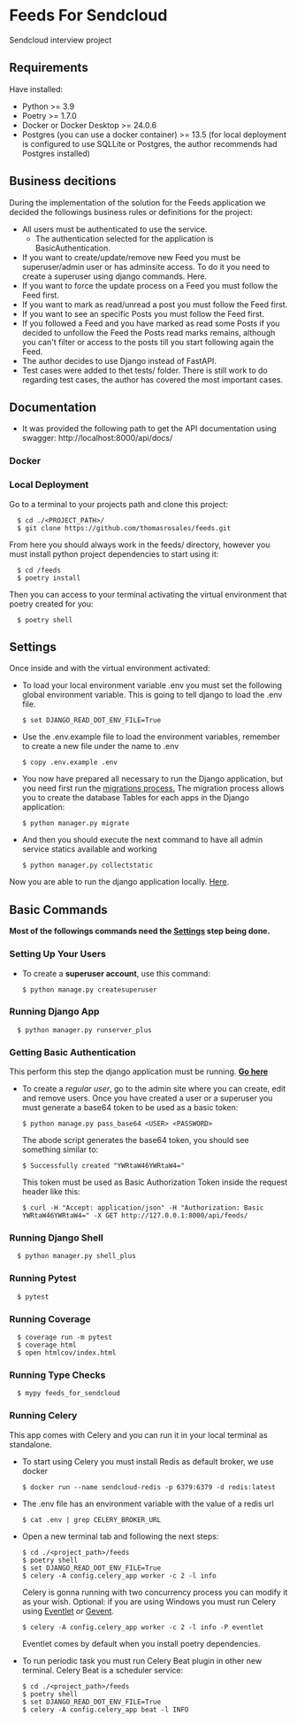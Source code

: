 # Feeds For Sendcloud

Sendcloud interview project

## Requirements

Have installed:

- Python >= 3.9
- Poetry >= 1.7.0
- Docker or Docker Desktop >= 24.0.6
- Postgres (you can use a docker container) >= 13.5 (for local deployment is configured to use SQLLite or Postgres, the author recommends had Postgres installed)

## Business decitions

During the implementation of the solution for the Feeds application we decided the followings business rules or definitions for the project:

- All users must be authenticated to use the service.
  - The authentication selected for the application is BasicAuthentication.
- If you want to create/update/remove new Feed you must be superuser/admin user or has adminsite access. To do it you need to create a superuser using django commands. Here.
- If you want to force the update process on a Feed you must follow the Feed first.
- If you want to mark as read/unread a post you must follow the Feed first.
- If you want to see an specific Posts you must follow the Feed first.
- If you followed a Feed and you have marked as read some Posts if you decided to unfollow the Feed the Posts read marks remains, although you can't filter or access to the posts till you start following again the Feed.
- The author decides to use Django instead of FastAPI.
- Test cases were added to thet tests/ folder. There is still work to do regarding test cases, the author has covered the most important cases.

## Documentation 

- It was provided the following path to get the API documentation using swagger: http://localhost:8000/api/docs/

### Docker

### Local Deployment

Go to a terminal to your projects path and clone this project:

      $ cd ./<PROJECT_PATH>/
      $ git clone https://github.com/thomasrosales/feeds.git

From here you should always work in the feeds/ directory, however you must install python project dependencies to start using it:
      
      $ cd /feeds
      $ poetry install

Then you can access to your terminal activating the virtual environment that poetry created for you:
      
      $ poetry shell

## Settings

Once inside and with the virtual environment activated:

- To load your local environment variable .env you must set the following global environment variable. This is going to tell django to load the .env file. 

      $ set DJANGO_READ_DOT_ENV_FILE=True
- Use the .env.example file to load the environment variables, remember to create a new file under the name to .env

      $ copy .env.example .env
- You now have prepared all necessary to run the Django application, but you need first run the [migrations process.](https://docs.djangoproject.com/en/4.2/topics/migrations/) The migration process allows you to create the database Tables for each apps in the Django application:

      $ python manager.py migrate
- And then you should execute the next command to have all admin service statics available and working

      $ python manager.py collectstatic

Now you are able to run the django application locally. [Here](#running-django-app). 

## Basic Commands

**Most of the followings commands need the [Settings](#settings) step being done.**

### Setting Up Your Users

- To create a **superuser account**, use this command:

      $ python manage.py createsuperuser

### Running Django App

      $ python manager.py runserver_plus

### Getting Basic Authentication

This perform this step the django application must be running. **[Go here](#running-django-app)**

- To create a *regular user*, go to the admin site where you can create, edit and remove users. Once you have created a user or a superuser you must generate a base64 token to be used as a basic token:

      $ python manage.py pass_base64 <USER> <PASSWORD>
   
   The abode script generates the base64 token, you should see something similar to: 

      $ Successfully created "YWRtaW46YWRtaW4="
   
   This token must be used as Basic Authorization Token inside the request header like this:

      $ curl -H "Accept: application/json" -H "Authorization: Basic YWRtaW46YWRtaW4=" -X GET http://127.0.0.1:8000/api/feeds/


### Running Django Shell

      $ python manager.py shell_plus

### Running Pytest

      $ pytest

### Running Coverage

      $ coverage run -m pytest
      $ coverage html
      $ open htmlcov/index.html

### Running Type Checks

      $ mypy feeds_for_sendcloud

### Running Celery

This app comes with Celery and you can run it in your local terminal as standalone.

- To start using Celery you must install Redis as default broker, we use docker 

      $ docker run --name sendcloud-redis -p 6379:6379 -d redis:latest
- The .env file has an environment variable with the value of a redis url

      $ cat .env | grep CELERY_BROKER_URL
- Open a new terminal tab and following the next steps:

      $ cd ./<project_path>/feeds
      $ poetry shell
      $ set DJANGO_READ_DOT_ENV_FILE=True
      $ celery -A config.celery_app worker -c 2 -l info

    Celery is gonna running with two concurrency process you can modify it as your wish. Optional: if you are using Windows you must run Celery using [Eventlet](https://eventlet.net/) or [Gevent](https://www.gevent.org/).

      $ celery -A config.celery_app worker -c 2 -l info -P eventlet
    Eventlet comes by default when you install poetry dependencies.

- To run periodic task you must run Celery Beat plugin in other new terminal. Celery Beat is a scheduler service:

      $ cd ./<project_path>/feeds
      $ poetry shell
      $ set DJANGO_READ_DOT_ENV_FILE=True
      $ celery -A config.celery_app beat -l INFO
